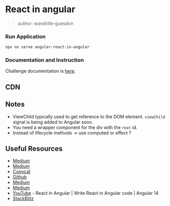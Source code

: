 # React in angular

> author: wandrille-guesdon

### Run Application

```bash
npx nx serve angular-react-in-angular
```

### Documentation and Instruction

Challenge documentation is [here](https://angular-challenges.vercel.app/challenges/angular/45-react-in-angular/).

## CDN

<script crossorigin src="https://unpkg.com/react@18/umd/react.development.js"></script>
<script crossorigin src="https://unpkg.com/react-dom@18/umd/react-dom.development.js"></script>

## Notes

- ViewChild typically used to get reference to the DOM element. `viewChild` signal is being added to Angular soon.
- You need a wrapper component for the div with the `root` id.
- Instead of lifecycle methods -> use computed or effect ?

## Useful Resources

- [Medium](https://medium.com/@zacky_14189/embedding-react-components-in-angular-the-easy-way-60f796b68aef)
- [Medium](https://web-world.medium.com/how-to-use-react-web-components-in-angular-b3ac7e39fd17)
- [Copycat](https://www.copycat.dev/blog/reactjs-cdn/)
- [Github](https://github.com/aligneddev/angular-plus-react)
- [Medium](https://medium.com/angularwave/lazy-loading-libs-from-cdn-in-angular-cdd5a6a32ed5)
- [Medium](https://netbasal.com/using-react-in-angular-applications-1bb907ecac91)
- [YouTube](https://www.youtube.com/watch?v=FAFELX9WPP8) - React in Angular | Write React in Angular code | Angular 14
- [StackBlitz](https://stackblitz.com/edit/angular-di-youtube?file=src%2Fapp%2Fapp.component.ts)
